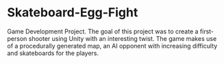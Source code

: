 # Skateboard-Egg-Fight
Game Development Project. The goal of this project was to create a first-person shooter using Unity with an interesting twist. The game makes use of a procedurally generated map, an AI opponent with increasing difficulty and skateboards for the players.
